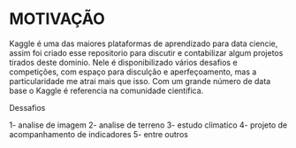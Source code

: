 # MOTIVAÇÃO
Kaggle é uma das maiores plataformas de aprendizado para data ciencie, assim foi criado esse repositorio para discutir e contabilizar algum projetos tirados deste dominio.
Nele é disponibilizado vários desafios e competições, com espaço para disculção e aperfeçoamento, mas a particularidade me atrai mais que isso. Com um grande número de data base o Kaggle é referencia na comunidade cientifica.


Dessafios

1- analise de imagem
2- analise de terreno
3- estudo climatico
4- projeto de acompanhamento de indicadores
5- entre outros
